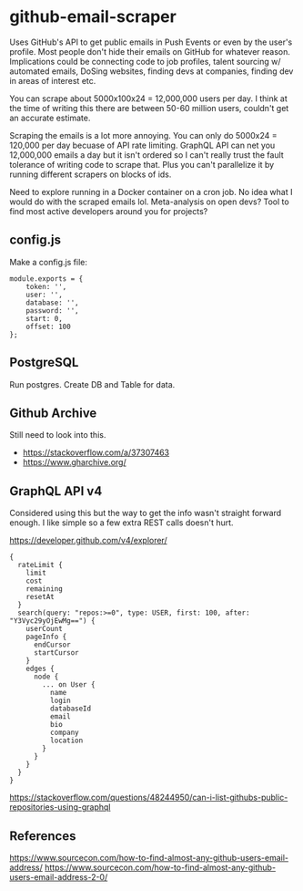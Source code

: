 # github-email-scraper

Uses GitHub's API to get public emails in Push Events or even by the user's profile. Most people don't hide their emails on GitHub for whatever reason. Implications could be connecting code to job profiles, talent sourcing w/ automated emails, DoSing websites, finding devs at companies, finding dev in areas of interest etc.

You can scrape about 5000x100x24 = 12,000,000 users per day. I think at the time of writing this there are between 50-60 million users, couldn't get an accurate estimate.

Scraping the emails is a lot more annoying. You can only do 5000x24 = 120,000 per day becuase of API rate limiting. GraphQL API can net you 12,000,000 emails a day but it isn't ordered so I can't really trust the fault tolerance of writing code to scrape that. Plus you can't parallelize it by running different scrapers on blocks of ids.

Need to explore running in a Docker container on a cron job. No idea what I would do with the scraped emails lol. Meta-analysis on open devs? Tool to find most active developers around you for projects?

## config.js

Make a config.js file:

```
module.exports = {
    token: '',
    user: '',
    database: '',
    password: '',
    start: 0,
    offset: 100
};
```

## PostgreSQL

Run postgres. Create DB and Table for data.

## Github Archive

Still need to look into this.

* https://stackoverflow.com/a/37307463
* https://www.gharchive.org/


## GraphQL API v4

Considered using this but the way to get the info wasn't straight forward enough. I like simple so a few extra REST calls doesn't hurt.

https://developer.github.com/v4/explorer/

```
{
  rateLimit {
    limit
    cost
    remaining
    resetAt
  }
  search(query: "repos:>=0", type: USER, first: 100, after: "Y3Vyc29yOjEwMg==") {
    userCount
    pageInfo {
      endCursor
      startCursor
    }
    edges {
      node {
        ... on User {
          name
          login
          databaseId
          email
          bio
          company
          location
        }
      }
    }
  }
}
```

https://stackoverflow.com/questions/48244950/can-i-list-githubs-public-repositories-using-graphql


## References

https://www.sourcecon.com/how-to-find-almost-any-github-users-email-address/
https://www.sourcecon.com/how-to-find-almost-any-github-users-email-address-2-0/
